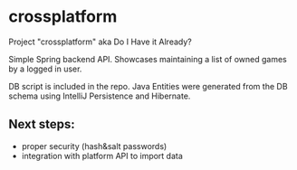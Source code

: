 # crossplatform
Project "crossplatform" aka Do I Have it Already?

Simple Spring backend API. Showcases maintaining a list of owned games by a logged in user.

DB script is included in the repo. Java Entities were generated from the DB schema using IntelliJ Persistence and Hibernate.

## Next steps:
* proper security (hash&salt passwords)
* integration with platform API to import data
